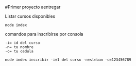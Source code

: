 #Primer proyecto  aentregar

Listar cursos disponibles

    node index

comandos para inscribirse por consola

    -i= id del curso
    -n= tu nombre
    -c= tu cedula

    node index inscribir -i=1 del curso -n=steban -c=123456789